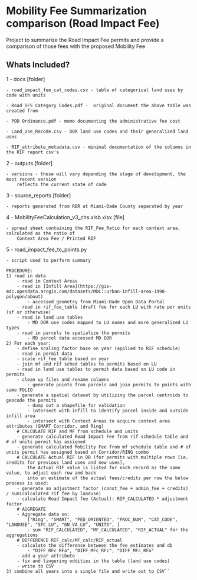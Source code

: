 # Mobility Fee Summarization comparison (Road Impact Fee)
Project to summarize the Road Impact Fee permits and provide a comparison of those fees with the proposed Mobility Fee

## Whats Included?
1 - docs [folder]
    
    - road_impact_fee_cat_codes.csv - table of categorical land uses by code with units 

    - Road IFS Category Codes.pdf -  original document the above table was created from

    - POD Ordinance.pdf - memo documenting the administrative fee cost

    - Land_Use_Recode.csv - DOR land use codes and their generalized land uses

    - RIF_attribute_metadata.csv - minimal documentation of the columns in the RIF report csv's

2 - outputs [folder]

    - versions - these will vary depending the stage of development, the most recent version
        reflects the current state of code

3 - source_reports [folder]

    - reports generated from RER at Miami-Dade County separated by year

4 - MobilityFeeCalculation_v3_chs.xlsb.xlsx [file]

    - spread sheet containing the RIF_Fee_Ratio for each context area, calculated as the ratio of 
        Context Area Fee / Printed RIF

5 - road_impact_fee_to_points.py
    
    - script used to perform summary

    PROCEDURE:
    1) read in data
        - read in Context Areas
        - read in [Infill Area](https://gis-mdc.opendata.arcgis.com/datasets/MDC::urban-infill-area-1998-polygon/about) 
            - accessed geometry from Miami-Dade Open Data Portal
        - read in rif_fee_table (draft fee for each LU with rate per units (sf or otherwise)
        - read in land use tables 
            - MD DOR use codes mapped to LU names and more generalized LU types
        - read in parcels to spatialize the permits
            - MD parcel data accessed MD DOR
    2) For each year:
        - define scaling factor base on year (applied to RIF schedule)
        - read in permit data
        - scale rif_fee_table based on year
        - join mf and rif sched tables to permits based on LU
        - read in land use tables to permit data based on LU code in permits
        - clean up files and rename columns
            - generate points from parcels and join permits to points with same FOLIO
        - generate a spatial dataset by utilizing the parcel centroids to geocode the permits
            - dump out a shapefile for validation
            - intersect with infill to identify parcel inside and outside infill area
            - intersect with Context Areas to acquire context area attributes (SMART Corridor, and Ring)
        # CALCULATE RIF and MF from schedule and units
        - generate calculated Road Impact Fee from rif schedule table and # of units permit has assigned
        - generate calculated Mobility Fee from mf schedule table and # of units permit has assigned based on Corridor/RING combo
        # CALCULATE Actual RIF in DB (for permits with multiple rows [ie. credits for previous land uses and new uses], 
            the Actual RIF value is listed for each record as the same value, to adjust each row and back 
            into an estimate of the actual fees/credits per row the below process is used:
        - generate an adjustment factor (const_fee + admin_fee + credits) / sum(calculated rif fee by landuse)
        - calculate Road Impact fee (Actual): RIF_CALCULATED * adjustment factor
        # AGGREGATE
        - Aggregate data on:
            ["Ring", "SMART", "PED_ORIENTED", "PROC_NUM", "CAT_CODE", "LANDUSE", "SPC_LU", "GN_VA_LU", "UNITS", ]
            - sum "RIF_CALCULATED", "MF_CALCULATED", "RIF_ACTUAL" for the aggregations
        # DIFFERENCE RIF_calc/MF_calc/RIF_actual
        - calculate the difference between the fee estimates and db
            - "DIFF_RFc_RFa", "DIFF_MFc_RFc", "DIFF_MFc_RFa"
        - add a year attribute
        - fix and lingering oddities in the table (land use codes)
        - write to CSV
    3) combine all years into a single file and write out to CSV``